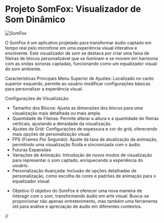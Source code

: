 # Projeto SomFox: Visualizador de Som Dinâmico

![SomFox]("https://raw.githubusercontent.com/FoxPopBR/SomFox/main/asset/SomFox.jpg")

O SomFox é um aplicativo projetado para transformar áudio captado em tempo real pelo microfone em uma experiência visual interativa e envolvente. Este visualizador de som se destaca por criar uma faixa de fileiras de blocos personalizável que se iluminam e se movem em harmonia com as ondas sonoras captadas, funcionando como um equalizador visual do som ambiente.

Características Principais
Menu Superior de Ajustes: Localizado no canto superior esquerdo, permite ao usuário modificar configurações básicas para personalizar a experiência visual.

Configurações de Visualização:

- Tamanho dos Blocos: Ajusta as dimensões dos blocos para uma visualização mais detalhada ou mais ampla.
- Quantidade de Fileiras: Permite alterar a altura e a quantidade de fileiras verticais, ajustando a densidade da visualização.
- Ajustes de Grid: Configurações de espessura e cor do grid, oferecendo mais opções de personalização visual.
- FPS (Frames Por Segundo): Ajuste da taxa de atualização da animação, permitindo uma visualização fluida e sincronizada com o áudio.
- Futuras Expansões
- Variações de Animação: Introdução de novos modos de visualização para representar o som captado, enriquecendo a experiência do usuário.
- Personalização Avançada: Inclusão de opções detalhadas de personalização, como escolha de cores e padrões de animação para o equalizador visual.

* Objetivo
O objetivo do SomFox é oferecer uma nova maneira de interagir com o som, transformando áudio em arte visual. Busca-se proporcionar não apenas entretenimento, mas também uma ferramenta útil para análise e apreciação de áudio em diferentes contextos.

//
